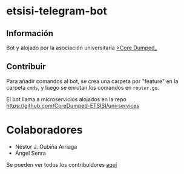 # etsisi-telegram-bot

## Información

Bot y alojado por la asociación universitaria [>Core Dumped_](https://coredumped.es)

## Contribuir

Para añadir comandos al bot, se crea una carpeta por "feature" en la carpeta `cmds`, y luego se enrutan los comandos en `router.go`.

El bot llama a microservicios alojados en la repo https://github.com/CoreDumped-ETSISI/uni-services

# Colaboradores
* Néstor J. Oubiña Arriaga
* Ángel Senra

Se pueden ver todos los contribuidores [aquí](https://github.com/CoreDumped-ETSISI/etsisi-telegram-bot/graphs/contributors)
